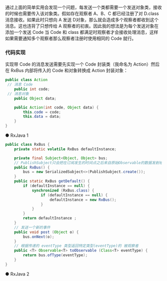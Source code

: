 通过上面的简单实用会发现一个问题，每发送一个类都需要一个发送对象类，接收的时候也需要传入该对象类。假如存在观察者 A、B、C 都已经注册了对 D.class 消息接收。如果此时只想向 A 发送 D对象，那么就会造成多个观察者都收到这个消息。这也违背了只想传给 A 观察者的初衷。因此我的想法是为每个发送对象在添加一个发送 Code 当 Code 和 class 都满足时观察者才会接收处理消息，这样如果需要通知多个观察者那么观察者注册时使用相同的 Code 就行。
### 代码实现
实现带 Code 的消息发送需要先实现一个 Code 封装类（我命名为 Action）然后在 RxBus 内部将传入的 Code 和对象转换成 Action 封装对象：
``` java
public class Action 
 // 消息 Code
    public int code;
 // 消息对象
    public Object data;

    public Action(int code, Object data) {
        this.code = code;
        this.data = data;
    }
}
```
  ● RxJava 1
``` java
public class RxBus {
    private static volatile RxBus defaultInstance;

    private final Subject<Object, Object> bus;
    // PublishSubject只会把在订阅发生的时间点之后来自原始Observable的数据发射给观察者
    public RxBus() {
        bus = new SerializedSubject<>(PublishSubject.create());
    }
    public static RxBus getDefault() {
        if (defaultInstance == null) {
            synchronized (RxBus.class) {
                if (defaultInstance == null) {
                    defaultInstance = new RxBus();
                }
            }
        }
        return defaultInstance ;
    }
    // 发送一个新的事件
    public void post (Object o) {
        bus.onNext(o);
    }
    // 根据传递的 eventType 类型返回特定类型(eventType)的 被观察者
    public <T> Observable<T> toObservable (Class<T> eventType) {
        return bus.ofType(eventType);
    }
}
```
  ● RxJava 2